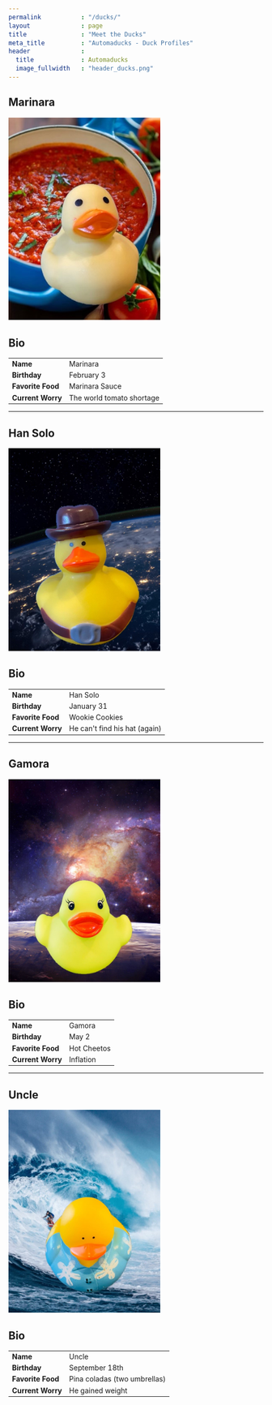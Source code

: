 ```yaml
---
permalink           : "/ducks/"
layout              : page
title               : "Meet the Ducks"
meta_title          : "Automaducks - Duck Profiles"
header              :
  title             : Automaducks
  image_fullwidth   : "header_ducks.png"
---
```

## Marinara

<img src="../images/ducks/marinara.jpg" alt="Portrait" width="300"/>

## Bio

|                   |                           |
|-------------------|---------------------------|
| **Name**          | Marinara                  |
| **Birthday**      | February 3                |
| **Favorite Food** | Marinara Sauce            |
| **Current Worry** | The world tomato shortage |

---

## Han Solo

<img src="../images/ducks/han_solo.jpg" alt="Portrait" width="300"/>

## Bio

|                   |                               |
|-------------------|-------------------------------|
| **Name**          | Han Solo                      |
| **Birthday**      | January 31                    |
| **Favorite Food** | Wookie Cookies                |
| **Current Worry** | He can't find his hat (again) |

---

## Gamora

<img src="../images/ducks/gamora.jpg" alt="Portrait" width="300"/>

## Bio

|                   |             |
|-------------------|-------------|
| **Name**          | Gamora      |
| **Birthday**      | May 2       |
| **Favorite Food** | Hot Cheetos |
| **Current Worry** | Inflation   |

---

## Uncle

<img src="../images/ducks/uncle.jpg" alt="Portrait" width="300"/>

## Bio

|                   |                              |
|-------------------|------------------------------|
| **Name**          | Uncle                        |
| **Birthday**      | September 18th               |
| **Favorite Food** | Pina coladas (two umbrellas) |
| **Current Worry** | He gained weight             |
